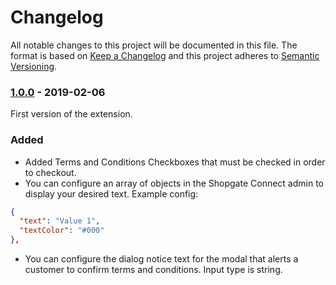 # Changelog
 All notable changes to this project will be documented in this file.
 The format is based on [Keep a Changelog](http://keepachangelog.com/) and this project adheres to [Semantic Versioning](http://semver.org/).

 ### [1.0.0] - 2019-02-06
First version of the extension.
### Added
- Added Terms and Conditions Checkboxes that must be checked in order to checkout.
- You can configure an array of objects in the Shopgate Connect admin to display your desired text. Example config:
```json
{
  "text": "Value 1",
  "textColor": "#000"
},
```
- You can configure the dialog notice text for the modal that alerts a customer to confirm terms and conditions. Input type is string.

[1.0.0]: https://github.com/shopgate/ext-terms-and-conditions/compare/v0.0.1...v1.0.0
